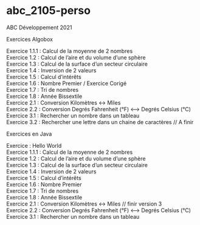 # abc_2105-perso
ABC Développement 2021

Exercices Algobox

Exercice 1.1.1 : Calcul de la moyenne de 2 nombres  
Exercice 1.2 : Calcul de l’aire et du volume d’une sphère  
Exercice 1.3 : Calcul de la surface d’un secteur circulaire  
Exercice 1.4 : Inversion de 2 valeurs  
Exercice 1.5 : Calcul d’intérêts  
Exercice 1.6 : Nombre Premier / Exercice Corigé  
Exercice 1.7 : Tri de nombres  
Exercice 1.8 : Année Bissextile  
Exercice 2.1 : Conversion Kilomètres <-> Miles  
Exercice 2.2 : Conversion Degrés Fahrenheit (°F) <--> Degrés Celsius (°C)  
Exercice 3.1 : Rechercher un nombre dans un tableau  
Exercice 3.2 : Rechercher une lettre dans un chaine de caractères // A finir  

Exercices en Java

Exercice : Hello World  
Exercice 1.1.1 : Calcul de la moyenne de 2 nombres  
Exercice 1.2 : Calcul de l’aire et du volume d’une sphère  
Exercice 1.3 : Calcul de la surface d’un secteur circulaire  
Exercice 1.4 : Inversion de 2 valeurs  
Exercice 1.5 : Calcul d’intérêts  
Exercice 1.6 : Nombre Premier  
Exercice 1.7 : Tri de nombres    
Exercice 1.8 : Année Bissextile  
Exercice 2.1 : Conversion Kilomètres <-> Miles // finir version 3  
Exercice 2.2 : Conversion Degrés Fahrenheit (°F) <--> Degrés Celsius (°C)  
Exercice 3.1 : Rechercher un nombre dans un tableau  
